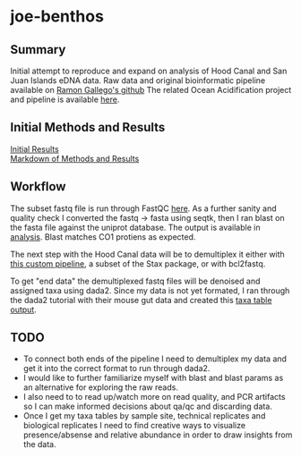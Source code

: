 # joe-benthos

## Summary
Initial attempt to reproduce and expand on analysis of Hood Canal and San Juan Islands eDNA data. Raw data and original bioinformatic pipeline available on [Ramon Gallego's github](https://github.com/ramongallego/Harmful.Algae.eDNA) The related Ocean Acidification project and pipeline is available [here](https://github.com/ramongallego/eDNA.and.Ocean.Acidification.Gallego.et.al.2020).

## Initial Methods and Results
[Initial Results](https://docs.google.com/presentation/d/1q-Bd3QJwW9msHNLYgbhqpKB1MxS_UekDfvtgkPvtSzE/edit#slide=id.gc5d60650e1_1_0)   
[Markdown of Methods and Results](https://github.com/fish546-2021/joe-benthos/blob/main/documentation/methods-results.md)   

## Workflow 
The subset fastq file is run through FastQC [here](https://github.com/fish546-2021/joe-benthos/blob/main/code/03-blast-hcdata.ipynb). As a further sanity and quality check I converted the fastq -> fasta using seqtk, then I ran blast on the fasta file against the uniprot database. The output is available in [analysis](https://github.com/fish546-2021/joe-benthos/tree/main/analysis). Blast matches CO1 protiens as expected.

The next step with the Hood Canal data will be to demultiplex it either with [this custom pipeline](https://github.com/ramongallego/demultiplexer_for_dada2), a subset of the Stax package, or with bcl2fastq.

To get "end data" the demultiplexed fastq files will be denoised and assigned taxa using dada2. Since my data is not yet formated, I ran through the dada2 tutorial with their mouse gut data and created this [taxa table output](https://github.com/fish546-2021/joe-benthos/blob/main/analysis/mouse-gut-tutorial-taxa.csv). 

## TODO
* To connect both ends of the pipeline I need to demultiplex my data and get it into the correct format to run through dada2. 
* I would like to further familiarize myself with blast and blast params as an alternative for exploring the raw reads. 
* I also need to to read up/watch more on read quality, and PCR artifacts so I can make informed decisions about qa/qc and discarding data. 
* Once I get my taxa tables by sample site, technical replicates and biological replicates I need to find creative ways to visualize presence/absense and relative abundance in order to draw insights from the data. 
